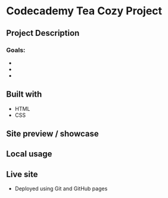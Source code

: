 # Codecademy Tea Cozy Project

## Project Description

### Goals:

-
-
-

## Built with

- HTML
- CSS

## Site preview / showcase

## Local usage

## Live site

- Deployed using Git and GitHub pages
